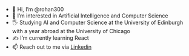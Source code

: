 - 👋 Hi, I’m @rohan300
- 👀 I’m interested in Artificial Intelligence and Computer Science
- 🖐️ Studying AI and Computer Science at the University of Edinburgh with a year abroad at the University of Chicago
- ✍️ I’m currently learning React
- 📫 Reach out to me via [Linkedin](https://www.linkedin.com/in/raorohan/)

<!---
rohan300/rohan300 is a ✨ special ✨ repository because its `README.md` (this file) appears on your GitHub profile.
You can click the Preview link to take a look at your changes.
--->
